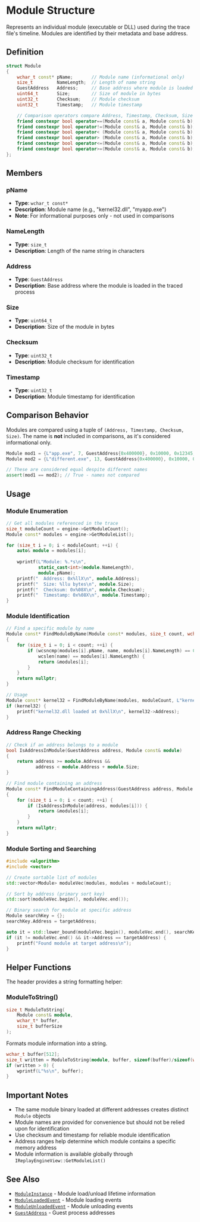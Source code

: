 # Module Structure

Represents an individual module (executable or DLL) used during the trace file's timeline. Modules are identified by their metadata and base address.

## Definition

```cpp
struct Module
{
    wchar_t const* pName;       // Module name (informational only)
    size_t         NameLength;  // Length of name string
    GuestAddress   Address;     // Base address where module is loaded
    uint64_t       Size;        // Size of module in bytes
    uint32_t       Checksum;    // Module checksum
    uint32_t       Timestamp;   // Module timestamp

    // Comparison operators compare Address, Timestamp, Checksum, Size
    friend constexpr bool operator==(Module const& a, Module const& b);
    friend constexpr bool operator!=(Module const& a, Module const& b);
    friend constexpr bool operator< (Module const& a, Module const& b);
    friend constexpr bool operator> (Module const& a, Module const& b);
    friend constexpr bool operator<=(Module const& a, Module const& b);
    friend constexpr bool operator>=(Module const& a, Module const& b);
};
```

## Members

### pName
- **Type**: `wchar_t const*`
- **Description**: Module name (e.g., "kernel32.dll", "myapp.exe")
- **Note**: For informational purposes only - not used in comparisons

### NameLength  
- **Type**: `size_t`
- **Description**: Length of the name string in characters

### Address
- **Type**: `GuestAddress`
- **Description**: Base address where the module is loaded in the traced process

### Size
- **Type**: `uint64_t` 
- **Description**: Size of the module in bytes

### Checksum
- **Type**: `uint32_t`
- **Description**: Module checksum for identification

### Timestamp
- **Type**: `uint32_t`
- **Description**: Module timestamp for identification

## Comparison Behavior

Modules are compared using a tuple of `(Address, Timestamp, Checksum, Size)`. The name is **not** included in comparisons, as it's considered informational only.

```cpp
Module mod1 = {L"app.exe", 7, GuestAddress{0x400000}, 0x10000, 0x12345, 0x67890};
Module mod2 = {L"different.exe", 13, GuestAddress{0x400000}, 0x10000, 0x12345, 0x67890};

// These are considered equal despite different names
assert(mod1 == mod2); // True - names not compared
```

## Usage

### Module Enumeration
```cpp
// Get all modules referenced in the trace
size_t moduleCount = engine->GetModuleCount();
Module const* modules = engine->GetModuleList();

for (size_t i = 0; i < moduleCount; ++i) {
    auto& module = modules[i];
    
    wprintf(L"Module: %.*s\n", 
            static_cast<int>(module.NameLength), 
            module.pName);
    printf("  Address: 0x%llX\n", module.Address);
    printf("  Size: %llu bytes\n", module.Size);
    printf("  Checksum: 0x%08X\n", module.Checksum);
    printf("  Timestamp: 0x%08X\n", module.Timestamp);
}
```

### Module Identification
```cpp
// Find a specific module by name
Module const* FindModuleByName(Module const* modules, size_t count, wchar_t const* name)
{
    for (size_t i = 0; i < count; ++i) {
        if (wcsncmp(modules[i].pName, name, modules[i].NameLength) == 0 &&
            wcslen(name) == modules[i].NameLength) {
            return &modules[i];
        }
    }
    return nullptr;
}

// Usage
Module const* kernel32 = FindModuleByName(modules, moduleCount, L"kernel32.dll");
if (kernel32) {
    printf("kernel32.dll loaded at 0x%llX\n", kernel32->Address);
}
```

### Address Range Checking
```cpp
// Check if an address belongs to a module
bool IsAddressInModule(GuestAddress address, Module const& module)
{
    return address >= module.Address && 
           address < module.Address + module.Size;
}

// Find module containing an address
Module const* FindModuleContainingAddress(GuestAddress address, Module const* modules, size_t count)
{
    for (size_t i = 0; i < count; ++i) {
        if (IsAddressInModule(address, modules[i])) {
            return &modules[i];
        }
    }
    return nullptr;
}
```

### Module Sorting and Searching
```cpp
#include <algorithm>
#include <vector>

// Create sortable list of modules
std::vector<Module> moduleVec(modules, modules + moduleCount);

// Sort by address (primary sort key)
std::sort(moduleVec.begin(), moduleVec.end());

// Binary search for module at specific address
Module searchKey = {};
searchKey.Address = targetAddress;

auto it = std::lower_bound(moduleVec.begin(), moduleVec.end(), searchKey);
if (it != moduleVec.end() && it->Address == targetAddress) {
    printf("Found module at target address\n");
}
```

## Helper Functions

The header provides a string formatting helper:

### ModuleToString()
```cpp
size_t ModuleToString(
    Module const& module,
    wchar_t* buffer,
    size_t bufferSize
);
```

Formats module information into a string.

```cpp
wchar_t buffer[512];
size_t written = ModuleToString(module, buffer, sizeof(buffer)/sizeof(wchar_t));
if (written > 0) {
    wprintf(L"%s\n", buffer);
}
```

## Important Notes

- The same module binary loaded at different addresses creates distinct `Module` objects
- Module names are provided for convenience but should not be relied upon for identification
- Use checksum and timestamp for reliable module identification
- Address ranges help determine which module contains a specific memory address
- Module information is available globally through `IReplayEngineView::GetModuleList()`

## See Also

- [`ModuleInstance`](struct-ModuleInstance.md) - Module load/unload lifetime information
- [`ModuleLoadedEvent`](struct-ModuleLoadedEvent.md) - Module loading events
- [`ModuleUnloadedEvent`](struct-ModuleUnloadedEvent.md) - Module unloading events
- [`GuestAddress`](../IdnaBasicTypes.h/type-GuestAddress.md) - Guest process addresses
